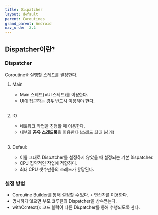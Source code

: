 ```yaml
---
title: Dispatcher
layout: default
parent: Coroutines
grand_parent: Android
nav_order: 2.2
---
```


## Dispatcher이란?
### Dispatcher
Coroutine을 실행할 스레드를 결정한다.<br/>

1. Main<br/>
    - Main 스레드(=UI 스레드)를 이용한다.<br/>
    - UI에 접근하는 경우 반드시 이용해야 한다.<br/><br/>

2. IO<br/>
    - 네트워크 작업을 진행할 때 이용한다.<br/>
    - 내부의 **공유 스레드풀**을 이용한다.(스레드 최대 64개)<br/><br/>

3. Default<br/>
    - 이름 그대로 Dispatcher를 설정하지 않았을 때 설정되는 기본 Dispatcher.<br/>
    - CPU 집약적인 작업에 적합하다.<br/>
    - 최대 CPU 갯수만큼의 스레드가 할당된다.<br/> 

### 설정 방법
- Coroutine Builder를 통해 설정할 수 있다. ``+`` 연산자를 이용한다.<br/>
- 명시하지 않으면 부모 코루틴의 Dispatcher을 상속받는다.<br/>
- withContext(): 코드 블럭이 다른 Dispatcher를 통해 수행되도록 한다.<br/>

